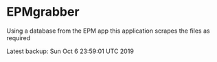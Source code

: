 # EPMgrabber
Using a database from the EPM app this application scrapes the files as required


Latest backup: Sun Oct 6 23:59:01 UTC 2019
